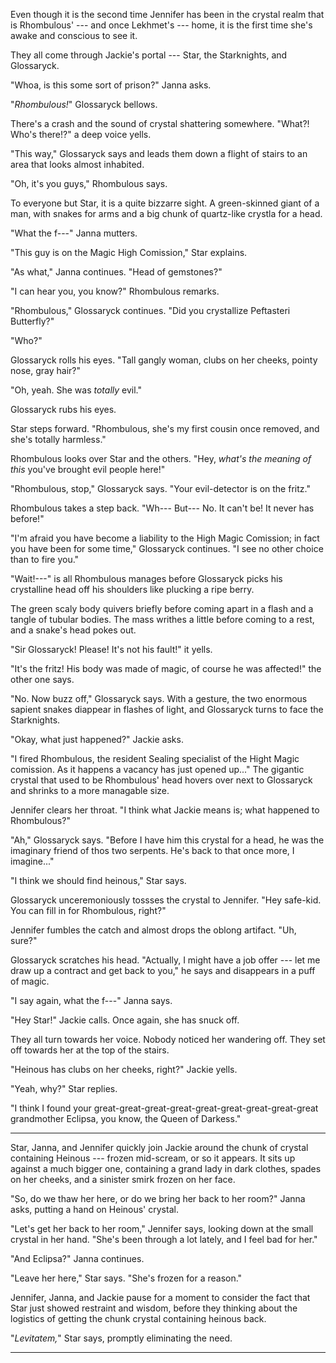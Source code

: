 Even though it is the second time Jennifer has been in the crystal realm that is Rhombulous' --- and once
Lekhmet's --- home, it is the first time she's awake and conscious to see it.

They all come through Jackie's portal --- Star, the Starknights, and Glossaryck.

"Whoa, is this some sort of prison?" Janna asks.

"_Rhombulous!_" Glossaryck bellows.

There's a crash and the sound of crystal shattering somewhere. "What?! Who's there!?" a deep
voice yells.

"This way," Glossaryck says and leads them down a flight of stairs to an area that looks almost
inhabited.

"Oh, it's you guys," Rhombulous says.

To everyone but Star, it is a quite bizzarre sight. A green-skinned giant of a man, with
snakes for arms and a big chunk of quartz-like crystla for a head.

"What the f---" Janna mutters.

"This guy is on the Magic High Comission," Star explains.

"As what," Janna continues. "Head of gemstones?"

"I can hear you, you know?" Rhombulous remarks.

"Rhombulous," Glossaryck continues. "Did you crystallize Peftasteri Butterfly?"

"Who?"

Glossaryck rolls his eyes. "Tall gangly woman, clubs on her cheeks, pointy nose, gray hair?"

"Oh, yeah. She was _totally_ evil."

Glossaryck rubs his eyes.

Star steps forward. "Rhombulous, she's my first cousin once removed, and she's totally harmless."

Rhombulous looks over Star and the others. "Hey, _what's the meaning of this_ you've brought evil
people here!"

"Rhombulous, stop," Glossaryck says. "Your evil-detector is on the fritz."

Rhombulous takes a step back. "Wh--- But--- No. It can't be! It never has before!"

"I'm afraid you have become a liability to the High Magic Comission; in fact you have been
for some time," Glossaryck continues. "I see no other choice than to fire you."

"Wait!---" is all Rhombulous manages before Glossaryck picks his crystalline head off
his shoulders like plucking a ripe berry.

The green scaly body quivers briefly before coming apart in a flash and a tangle of tubular
bodies. The mass writhes a little before coming to a rest, and a snake's head pokes out.

"Sir Glossaryck! Please! It's not his fault!" it yells.

"It's the fritz! His body was made of magic, of course he was affected!" the other one says.

"No. Now buzz off," Glossaryck says. With a gesture, the two enormous sapient snakes diappear in
flashes of light, and Glossaryck turns to face the Starknights.

"Okay, what just happened?" Jackie asks.

"I fired Rhombulous, the resident Sealing specialist of the Hight Magic comission. As it happens a
vacancy has just opened up..." The gigantic crystal that used to be Rhombulous' head hovers over next
to Glossaryck and shrinks to a more managable size.

Jennifer clears her throat. "I think what Jackie means is; what happened to Rhombulous?"

"Ah," Glossaryck says. "Before I have him this crystal for a head, he was the imaginary
friend of thos two serpents. He's back to that once more, I imagine..."

"I think we should find heinous," Star says.

Glossaryck unceremoniously tossses the crystal to Jennifer. "Hey safe-kid. You can fill in
for Rhombulous, right?"

Jennifer fumbles the catch and almost drops the oblong artifact. "Uh, sure?"

Glossaryck scratches his head. "Actually, I might have a job offer --- let me draw up a contract
and get back to you," he says and disappears in a puff of magic.

"I say again, what the f---" Janna says.

"Hey Star!" Jackie calls. Once again, she has snuck off.

They all turn towards her voice. Nobody noticed her wandering off. They set off towards her
at the top of the stairs.

"Heinous has clubs on her cheeks, right?" Jackie yells.

"Yeah, why?" Star replies.

"I think I found your great-great-great-great-great-great-great-great-great grandmother
Eclipsa, you know, the Queen of Darkess."

----

Star, Janna, and Jennifer quickly join Jackie around the chunk of crystal containing Heinous ---
frozen mid-scream, or so it appears. It sits up against a much bigger one, containing a grand lady
in dark clothes, spades on her cheeks, and a sinister smirk frozen on her face.

"So, do we thaw her here, or do we bring her back to her room?" Janna asks, putting a hand
on Heinous' crystal.

"Let's get her back to her room," Jennifer says, looking down at the small crystal in
her hand. "She's been through a lot lately, and I feel bad for her."

"And Eclipsa?" Janna continues.

"Leave her here," Star says. "She's frozen for a reason."

Jennifer, Janna, and Jackie pause for a moment to consider the fact that Star just showed
restraint and wisdom, before they thinking about the logistics of getting the chunk
crystal containing heinous back.

"_Levitatem,_" Star says, promptly eliminating the need.

----
